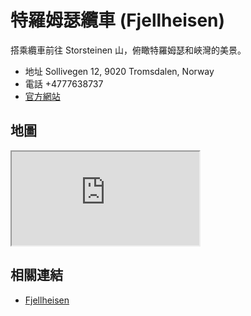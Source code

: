 # 特羅姆瑟纜車 (Fjellheisen)

搭乘纜車前往 Storsteinen 山，俯瞰特羅姆瑟和峽灣的美景。

- 地址 Sollivegen 12, 9020 Tromsdalen, Norway
- 電話 +4777638737
- [官方網站](https://www.fjellheisen.no/)

## 地圖

<iframe src="https://www.google.com/maps/embed?pb=!1m14!1m8!1m3!1d5552.23581973883!2d18.9861847!3d69.6410588!3m2!1i1024!2i768!4f13.1!3m3!1m2!1s0x45c4c503e5cd6803%3A0x4c8c4f3c4c21549d!2sFjellheisen!5e0!3m2!1sen!2stw!4v1690569932378!5m2!1sen!2stw" allowfullscreen="" loading="lazy" referrerpolicy="no-referrer-when-downgrade"></iframe>

## 相關連結

- [Fjellheisen](https://www.fjellheisen.no/)
